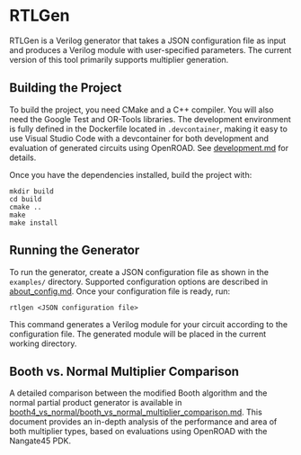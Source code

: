 # RTLGen

RTLGen is a Verilog generator that takes a JSON configuration file as input and produces a Verilog module with user-specified parameters. The current version of this tool primarily supports multiplier generation.

## Building the Project

To build the project, you need CMake and a C++ compiler. You will also need the Google Test and OR-Tools libraries. The development environment is fully defined in the Dockerfile located in `.devcontainer`, making it easy to use Visual Studio Code with a devcontainer for both development and evaluation of generated circuits using OpenROAD. See [development.md](development.md) for details.

Once you have the dependencies installed, build the project with:

```
mkdir build
cd build
cmake ..
make
make install
```

## Running the Generator

To run the generator, create a JSON configuration file as shown in the `examples/` directory. Supported configuration options are described in [about_config.md](examples/about_config.md). Once your configuration file is ready, run:

```
rtlgen <JSON configuration file>
```

This command generates a Verilog module for your circuit according to the configuration file. The generated module will be placed in the current working directory.

## Booth vs. Normal Multiplier Comparison

A detailed comparison between the modified Booth algorithm and the normal partial product generator is available in [booth4_vs_normal/booth_vs_normal_multiplier_comparison.md](doc/booth4_vs_normal/booth_vs_normal_multiplier_comparison.md). This document provides an in-depth analysis of the performance and area of both multiplier types, based on evaluations using OpenROAD with the Nangate45 PDK.

